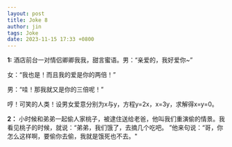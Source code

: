 ```yaml
---
layout: post
title: Joke 8
author: jin
tags: Joke
date: 2023-11-15 17:33 +0800
---
```


**1:**
酒店前台一对情侣卿卿我我，甜言蜜语。男：“亲爱的，我好爱你~”

女：“我也是！而且我的爱是你的两倍！”

男：“哇！那我就又是你的三倍呢！”

哼！可笑的人类！设男女爱意分别为x与y，方程y=2x，x=3y，求解得x=y=0。

**2：**
小时候和弟弟一起偷人家桃子，被逮住送给老爸，他叫我们重演偷的情景。我看见桃子的时候，就说：“弟弟，我们饿了，去摘几个吃吧。
”他来句说：“哥，你怎么这样啊，要偷你去偷，我就是饿死也不去。"
